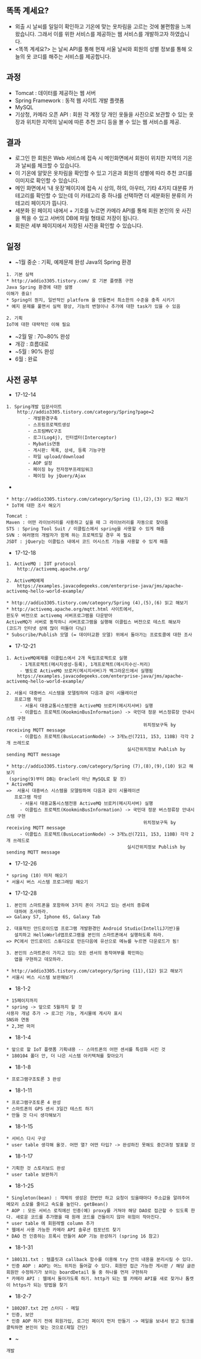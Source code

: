 ## 똑똑 계세요?
- 외출 시 날씨를 일일이 확인하고 기온에 맞는 옷차림을 고르는 것에 불편함을 느껴왔습니다. 그래서 이를 위한 서비스를 제공하는 웹 서비스를 개발하고자 하였습니다.
- <똑똑 계세요?> 는 날씨 API를 통해 현재 서울 날씨와 회원의 성별 정보를 통해 오늘의 옷 코디를 해주는 서비스를 제공합니다.
## 과정 
- Tomcat : 데이터를 제공하는 웹 서버
- Spring Framework : 동적 웹 사이트 개발 플랫폼
- MySQL
- 기상청, 카메라 오픈 API : 회원 각 계정 당 개인 옷들을 사진으로 보관할 수 있는 옷장과 위치한 지역의 날씨에 따른 추천 코디 등을 볼 수 있는 웹 서비스를 제공.
## 결과
- 로그인 한 회원은 Web 서비스에 접속 시 메인화면에서 회원이 위치한 지역의 기온과 날씨를 체크할 수 있습니다.
- 이 기온에 알맞은 옷차림을 확인할 수 있고 기온과 회원의 성별에 따라 추천 코디를 이미지로 확인할 수 있습니다.
- 메인 화면에서 ‘내 옷장’페이지에 접속 시 상의, 하의, 아우터, 기타 4가지 대분류 카테고리를 확인할 수 있는데 이 카테고리 중 하나를 선택하면 더 세분화된 분류의 카테고리 페이지가 뜹니다.
- 세분화 된 페이지 내에서 + 기호를 누르면 카메라 API를 통해 회원 본인의 옷 사진을 찍을 수 있고 서버의 DB에 파일 형태로 저장이 됩니다.
- 회원은 세부 페이지에서 저장된 사진을 확인할 수 있습니다.

## 일정
- ~1월 중순 : 기획, 예제문제 완성
		Java의 Spring 환경
```
1. 기본 실력
* http://addio3305.tistory.com/ 로 기본 플랫폼 구현
Java Spring 환경에 대한 설명
이해가 중요!
* Spring이 뭔지, 일반적인 platform 을 만들면서 최소한의 수준을 충족 시키기
* 예지 문제를 풀면서 실력 향상, 기능의 변형이나 추가에 대한 task가 있을 수 있음

2. 기획
IoT에 대한 대략적인 이해 필요
```
- ~2월 말 : 70~80% 완성
- 개강 : 흐름대로
- ~5월 : 90% 완성
- 6월 : 완료

## 사전 공부
- 17-12-14
```
1. Spring개발 입문사이트
	http://addio3305.tistory.com/category/Spring?page=2
        - 개발환경구축
        - 스프링프로젝트생성
        - 스프링MVC구조
        - 로그(Log4j), 인터셉터(Interceptor)
        - Mybatis연동
        - 게시판: 목록, 상세, 등록 기능구현
        - 파일 upload/download
        - AOP 설정
        - 페이징 by 전자정부프레임워크
        - 페이징 by jQuery/Ajax
```
- 
```
* http://addio3305.tistory.com/category/Spring (1),(2),(3) 읽고 해보기
* IoT에 대한 조사 해오기

Tomcat : 
Maven : 어떤 라이브러리를 사용하고 싶을 때 그 라이브러리를 자동으로 찾아줌
STS : Spring Tool Suit / 이클립스에서 spring을 사용할 수 있게 해줌
SVN : 여러명의 개발자가 함께 하는 프로젝트일 경우 꼭 필요
JSDT : jQuery는 이클립스 내에서 코드 어시스트 기능을 사용할 수 있게 해줌
```

- 17-12-18
```
1. ActiveMQ : IOT protocol
	http://activemq.apache.org/

2. ActiveMQ예제
	https://examples.javacodegeeks.com/enterprise-java/jms/apache-activemq-hello-world-example/
```
```
* http://addio3305.tistory.com/category/Spring (4),(5),(6) 읽고 해보기
* http://activemq.apache.org/mqtt.html 사이트에서,
윈도우 버전으로 activemq 서버프로그램을 다운받아
ActiveMQ가 서버로 동작하니 서버프로그램을 실행해 이클립스 버전으로 테스트 해보자
(코드가 인터넷 상에 많이 떠돌아 다님)
* Subscribe/Publish 모델 (= 데이터교환 모델) 위에서 돌아가는 프로토콜에 대한 조사
```


- 17-12-21
```
1. ActiveMQ예제를 이클립스에서 2개 독립프로젝트로 실행
     - 1개프로젝트(메시지생성-등록), 1개프로젝트(메시지수신-처리)
     - 별도로 ActiveMQ 브로커(메시지서버)가 백그라운드에서 실행됨
	https://examples.javacodegeeks.com/enterprise-java/jms/apache-activemq-hello-world-example/

2. 서울시 대중버스 시스템을 모델링하여 다음과 같이 시뮬레이션
   프로그램 작성
     - 서울시 대중교통시스템전용 ActiveMQ 브로커(메시지서버) 실행
     - 이클립스 프로젝트(KookminBusInformation) -> 국민대 정문 버스정류장 안내시스템 구현
                                                   위치정보구독 by receiving MQTT message
     - 이클립스 프로젝트(BusLocationNode) -> 3개노선(7211, 153, 110B) 각각 2개 쓰레드로 
                                             실시간위치정보 Publish by sending MQTT message
```
```
* http://addio3305.tistory.com/category/Spring (7),(8),(9),(10) 읽고 해보기
 (spring(9)부터 DB는 Oracle이 아닌 MySQL로 할 것)
* ActiveMQ
=>  서울시 대중버스 시스템을 모델링하여 다음과 같이 시뮬레이션
   프로그램 작성
     - 서울시 대중교통시스템전용 ActiveMQ 브로커(메시지서버) 실행
     - 이클립스 프로젝트(KookminBusInformation) -> 국민대 정문 버스정류장 안내시스템 구현
                                                   위치정보구독 by receiving MQTT message
     - 이클립스 프로젝트(BusLocationNode) -> 3개노선(7211, 153, 110B) 각각 2개 쓰레드로 
                                             실시간위치정보 Publish by sending MQTT message
```

- 17-12-26
```
* spring (10) 마저 해오기
* 서울시 버스 시스템 프로그래밍 해오기
```

- 17-12-28
```
1. 본인의 스마트폰을 포함하여 3가지 폰이 가지고 있는 센서의 종류에
   대하여 조사하라.
=> Galaxy S7, Iphone 6S, Galaxy Tab

2. 대표적인 안드로이드앱 프로그램 개발환경인 Android Studio(IntelliJ기반)을
   설치하고 HelloWorld앱프로그램을 본인의 스마트폰에서 실행하도록 하라.
=> PC에서 안드로이드 스튜디오로 만든다음에 유선으로 메뉴를 누르면 다운로드가 됨!

3. 본인의 스마트폰이 가지고 있는 모든 센서의 동작여부를 확인하는
   앱을 구현하고 데모하라.

* http://addio3305.tistory.com/category/Spring (11),(12) 읽고 해보기
* 서울시 버스 시스템 보완해보기
```

- 18-1-2
```
* 15페이지까지
* spring -> 앞으로 5월까지 할 것
사용자 개념 추가 -> 로그인 기능, 게시물에 게시자 표시
SNS와 연동
* 2,3번 마저
```

- 18-1-4
```
* 앞으로 할 IoT 플랫폼 기획내용 -- 스마트폰의 어떤 센서를 특성화 시킨 것
* 180104 폴더 안, 더 나은 시스템 아키텍쳐를 찾아오기
```

- 18-1-8
```
* 프로그램구조토론 3 완성
```

- 18-1-11
```
* 프로그램구조토론 4 완성
* 스마트폰의 GPS 센서 3일간 테스트 하기
* 만들 것 다시 생각해보기
```

- 18-1-15
```
* 서비스 다시 구상
* user table 생각해 올것. 어떤 열? 어떤 타입? -> 완성하진 못해도 중간과정 발표할 것
```

- 18-1-17
```
* 기획한 것 스토리보드 완성
* user table 보완하기
```

- 18-1-25
```
* Singleton(bean) : 객체의 생성은 한번만 하고 요청이 있을때마다 주소값을 알려주어 메모리 소모를 줄이고 속도를 높인다. getBean()
* AOP : 모든 서비스 로직에선 인증(예) proxy를 거쳐야 해당 DAO로 접근할 수 있도록 한다. 새로운 코드를 추가했을 때 원래 코드를 건들이지 않아 위험이 작아진다.
* user table 에 회원레벨 column 추가
* 웹에서 사용 가능한 카메라 API 솔루션 컴포넌트 찾기
* DAO 전 인증하는 프록시 만들어 AOP 기능 완성하기 (spring 16 참고)
```

- 18-1-31
```
* 180131.txt : 템플릿과 callback 함수를 이용해 try 안의 내용을 분리시킬 수 있다.
* 인증 AOP : AOP는 어느 위치든 들어갈 수 있다. 회원만 접근 가능한 게시판 / 해당 글쓴 회원만 수정하기가 보이는 boardDetail 둘 중 하나를 먼저 구현하자
* 카메라 API : 웹에서 돌아가도록 하기. http가 되는 웹 카메라 API를 새로 찾거나 톰캣이 https가 되는 방법을 찾기
```

- 18-2-7
```
* 180207.txt 2번 스터디 - 메일
* 인증, 보안
* 인증 AOP 하기 전에 회원가입, 로그인 페이지 먼저 만들기 -> 메일을 보내서 받고 링크를 클릭하면 본인이 맞는 것으로(제일 간단)
```

- ~
```
개발
```
